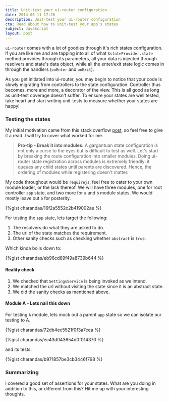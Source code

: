 ```yaml
---
title: Unit-test your ui-router configuration
date: 2014-06-11 17:26
description: Unit-test your ui-router configuration
cta: Read about how to unit-test your app's states
subject: JavaScript
layout: post
---
```


`ui-router` comes with a lot of goodies through it's rich states configuration. If you are like me and are tapping into all <!-- more --> of what `$stateProvider.state` method provides through its parameters, all your data is injected through resolvers and state's data object, while all the enter/exit state logic comes in through the handlers (`onEnter` and `onExit`).

As you get initiated into ui-router, you may begin to notice that your code is slowly migrating from controllers to the state configuration. Controller thus becomes, more and more, a decorator of the view. This is all good as long as unit-test coverage doesn't suffer. To ensure your states are well tested, take heart and start writing unit-tests to measure whether your states are happy!

### Testing the states ###
My initial motivation came from this stack overflow [post](http://stackoverflow.com/questions/20433485/angular-ui-router-unit-testing-states-to-urls), so feel free to give it a read.
I will try to cover what worked for me.

> **Pro-tip - Break it into modules:**
> A gargantuan state configuration is not only a curse to the eyes but is difficult to test as well. Let's start by breaking the route configuration into smaller modules. Doing ui-router state registration
> across modules is extremely friendly: it queues any child states until parents are discovered. Hence, the ordering of modules while registering doesn't matter.

My code throughout would be `requirejs`, feel free to cater to your own module loader, or the lack thereof. We will have three modules, one for root controller `app` state, and two more for `a` and
`b` module states. We would mostly leave out `b` for posterity.

{%gist charandas/16f2a5552c2b419002ae %}

For testing the `app` state, lets target the following:

1. The resolvers do what they are asked to do.
2. The url of the state matches the requirement.
3. Other sanity checks such as checking whether `abstract` is `true`.

Which kinda boils down to:

{%gist charandas/eb96cd89f49a8739b644 %}

#### Reality check #####
1. We checked that `SettingsService` is being invoked as we intend.
2. We matched the url without visiting the state since it is an abstract state.
3. We did the sanity checks as mentioned above.

#### Module A - Lets nail this down ####

For testing `A` module, lets mock out a parent `app` state so we can isolate our testing to A.

{%gist charandas/72db4ec5521f0f3a7cea %}

{%gist charandas/ec43d043654d0f014370 %}

and its tests:

{%gist charandas/b971857be3cb3446f798 %}

### Summarizing ###
I covered a good set of assertions for your states. What are you doing in addition to this, or different from this? Hit me up with your interesting thoughts.
